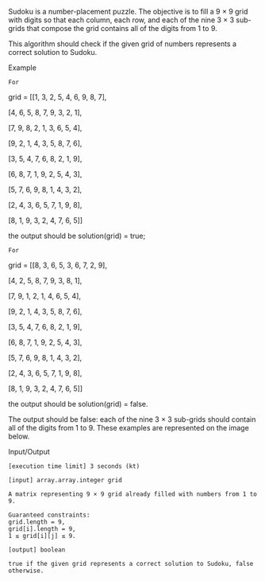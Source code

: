 Sudoku is a number-placement puzzle. The objective is to fill a 9 × 9 grid with digits so that each column, each row, and each of the nine 3 × 3 sub-grids that compose the grid contains all of the digits from 1 to 9.

This algorithm should check if the given grid of numbers represents a correct solution to Sudoku.

Example

    For

grid = [[1, 3, 2, 5, 4, 6, 9, 8, 7],

[4, 6, 5, 8, 7, 9, 3, 2, 1],


[7, 9, 8, 2, 1, 3, 6, 5, 4],


[9, 2, 1, 4, 3, 5, 8, 7, 6],


[3, 5, 4, 7, 6, 8, 2, 1, 9],


[6, 8, 7, 1, 9, 2, 5, 4, 3],

[5, 7, 6, 9, 8, 1, 4, 3, 2],

[2, 4, 3, 6, 5, 7, 1, 9, 8],

[8, 1, 9, 3, 2, 4, 7, 6, 5]]

the output should be
solution(grid) = true;

    For

grid = [[8, 3, 6, 5, 3, 6, 7, 2, 9],


[4, 2, 5, 8, 7, 9, 3, 8, 1],

[7, 9, 1, 2, 1, 4, 6, 5, 4],

[9, 2, 1, 4, 3, 5, 8, 7, 6],

[3, 5, 4, 7, 6, 8, 2, 1, 9],

[6, 8, 7, 1, 9, 2, 5, 4, 3],

[5, 7, 6, 9, 8, 1, 4, 3, 2],

[2, 4, 3, 6, 5, 7, 1, 9, 8],

[8, 1, 9, 3, 2, 4, 7, 6, 5]]

the output should be
solution(grid) = false.

The output should be false: each of the nine 3 × 3 sub-grids should contain all of the digits from 1 to 9.
These examples are represented on the image below.

Input/Output

    [execution time limit] 3 seconds (kt)

    [input] array.array.integer grid

    A matrix representing 9 × 9 grid already filled with numbers from 1 to 9.

    Guaranteed constraints:
    grid.length = 9,
    grid[i].length = 9,
    1 ≤ grid[i][j] ≤ 9.

    [output] boolean

    true if the given grid represents a correct solution to Sudoku, false otherwise.
